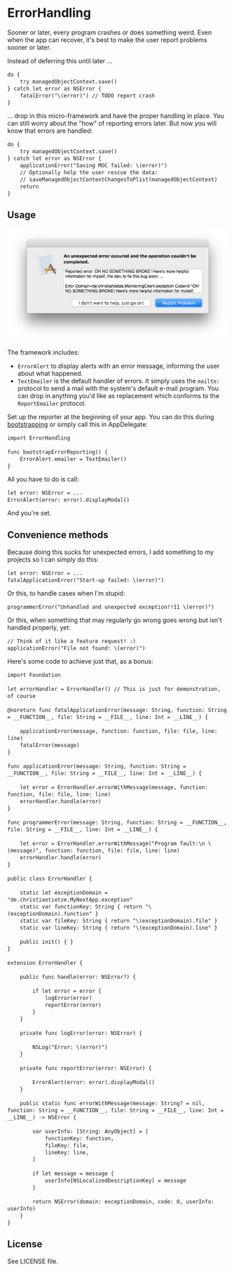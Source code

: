 # ErrorHandling

Sooner or later, every program crashes or does something weird. Even when the app can recover, it's best to make the user report problems sooner or later.

Instead of deferring this until later ...
    
    do {
        try managedObjectContext.save()
    } catch let error as NSError {
        fatalError("\(error)") // TODO report crash
    }

... drop in this micro-framework and have the proper handling in place. You can still worry about the "how" of reporting errors later. But now you will know that errors are handled:

    do {
        try managedObjectContext.save()
    } catch let error as NSError {
        applicationError("Saving MOC failed: \(error)")
        // Optionally help the user rescue the data:
        // saveManagedObjectContextChangesToPlist(managedObjectContext)
        return 
    }

## Usage

![Default Error Dialog](screenshot.png)

The framework includes:

* `ErrorAlert` to display alerts with an error message, informing the user about what happened.
* `TextEmailer` is the default handler of errors. It simply uses the `mailto:` protocol to send a mail with the system's default e-mail program. You can drop in anything you'd like as replacement which conforms to the `ReportEmailer` protocol.

Set up the reporter at the beginning of your app. You can do this during [bootstrapping](http://christiantietze.de/posts/2015/10/bootstrapping-appdelegate/) or simply call this in AppDelegate:

    import ErrorHandling

    func bootstrapErrorReporting() {
        ErrorAlert.emailer = TextEmailer()
    }

All you have to do is call:

    let error: NSError = ...
    ErrorAlert(error: error).displayModal()
    
And you're set.


## Convenience methods

Because doing this sucks for unexpected errors, I add something to my projects so I can simply do this:

    let error: NSError = ...
    fatalApplicationError("Start-up failed: \(error)")

Or this, to handle cases when I'm stupid:

    programmerError("Unhandled and unexpected exception!!11 \(error)")
    
Or this, when something that may regularly go wrong goes wrong but isn't handled properly, yet:

    // Think of it like a feature request! :)
    applicationError("File not found: \(error)")
    
Here's some code to achieve just that, as a bonus:

    import Foundation
    
    let errorHandler = ErrorHandler() // This is just for demonstration, of course
    
    @noreturn func fatalApplicationError(message: String, function: String = __FUNCTION__, file: String = __FILE__, line: Int = __LINE__) {
    
        applicationError(message, function: function, file: file, line: line)
        fatalError(message)
    }

    func applicationError(message: String, function: String = __FUNCTION__, file: String = __FILE__, line: Int = __LINE__) {
    
        let error = ErrorHandler.errorWithMessage(message, function: function, file: file, line: line)
        errorHandler.handle(error)
    }

    func programmerError(message: String, function: String = __FUNCTION__, file: String = __FILE__, line: Int = __LINE__) {
    
        let error = ErrorHandler.errorWithMessage("Program fault:\n \(message)", function: function, file: file, line: line)
        errorHandler.handle(error)
    }
    
    public class ErrorHandler {
    
        static let exceptionDomain = "de.christiantietze.MyNextApp.exception"
        static var functionKey: String { return "\(exceptionDomain).function" }
        static var fileKey: String { return "\(exceptionDomain).file" }
        static var lineKey: String { return "\(exceptionDomain).line" }
    
        public init() { }
    }

    extension ErrorHandler {
    
        public func handle(error: NSError?) {
        
            if let error = error {
                logError(error)
                reportError(error)
            }
        }
        
        private func logError(error: NSError) {
            
            NSLog("Error: \(error)")
        }
        
        private func reportError(error: NSError) {
    
            ErrorAlert(error: error).displayModal()
        }
    
        public static func errorWithMessage(message: String? = nil, function: String = __FUNCTION__, file: String = __FILE__, line: Int = __LINE__) -> NSError {
        
            var userInfo: [String: AnyObject] = [
                functionKey: function,
                fileKey: file,
                lineKey: line,
            ]
        
            if let message = message {
                userInfo[NSLocalizedDescriptionKey] = message
            }
        
            return NSError(domain: exceptionDomain, code: 0, userInfo: userInfo)
        }
    }

## License

See LICENSE file.
